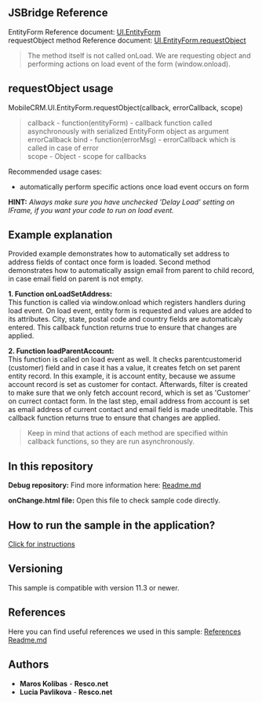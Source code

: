 ## JSBridge Reference

EntityForm Reference document: [UI.EntityForm](https://www.resco.net/javascript-bridge-reference/#MobileCRM_UI_EntityForm)
<br />requestObject method Reference document: [UI.EntityForm.requestObject](https://www.resco.net/javascript-bridge-reference/#MobileCRM_UI_EntityForm_requestObject)

> The method itself is not called onLoad. We are requesting object and performing actions on load event of the form (window.onload).

## requestObject usage

MobileCRM.UI.EntityForm.requestObject(callback, errorCallback, scope)

> callback - function(entityForm) - callback function called asynchronously with serialized EntityForm object as argument
<br /> errorCallback bind - function(errorMsg) - errorCallback which is called in case of error
<br />scope - Object - scope for callbacks

Recommended usage cases:
- automatically perform specific actions once load event occurs on form

**HINT:** *Always make sure you have unchecked 'Delay Load' setting on IFrame, if you want your code to run on load event.*

## Example explanation

Provided example demonstrates how to automatically set address to address fields of contact once form is loaded. Second method demonstrates how to automatically assign email from parent to child record, in case email field on parent is not empty.

**1.	Function onLoadSetAddress:**
<br /> This function is called via window.onload which registers handlers during load event. On load event, entity form is requested and values are added to its attributes. City, state, postal code and country fields are automaticaly entered. This callback function returns true to ensure that changes are applied.

**2.	Function loadParentAccount:**
<br />This function is called on load event as well. It checks parentcustomerid (customer) field and in case it has a value, it creates fetch on set parent entity record. In this example, it is account entity, because we assume account record is set as customer for contact. Afterwards, filter is created to make sure that we only fetch account record, which is set as 'Customer' on currect contact form. In the last step, email address from account is set as email address of current contact and email field is made uneditable. This callback function returns true to ensure that changes are applied.

> Keep in mind that actions of each method are specified within callback functions, so they are run asynchronously.

## In this repository
    
**Debug repository:**
Find more information here: [Readme.md](https://github.com/Resconet/JSBridge/blob/master/samples/UI/EntityForm/onLoad/Debug/README.md)

**onChange.html file:**
Open this file to check sample code directly.

## How to run the sample in the application?

[Click for instructions](https://github.com/Resconet/JSBridge/tree/master/samples)

## Versioning

This sample is compatible with version 11.3 or newer.

## References

Here you can find useful references we used in this sample: [References Readme.md](https://github.com/Resconet/JSBridge/blob/master/README.md) 

## Authors

* **Maros Kolibas** - **Resco.net**
* **Lucia Pavlikova** - **Resco.net**
